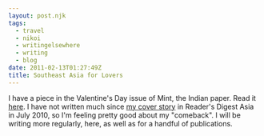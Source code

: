 ```yaml
---
layout: post.njk
tags:
  - travel
  - nikoi
  - writingelsewhere
  - writing
  - blog
date: 2011-02-13T01:27:49Z
title: Southeast Asia for Lovers
---
```


I have a piece in the Valentine's Day issue of Mint, the Indian paper. Read it [here](http://www.livemint.com/articles/2011/02/11195600/SouthEast-Asia--Full-filling.html). I have not written much since [my cover story](http://www.facebook.com/photo.php?pid=13080495&l=984af88aff&id=736905264) in Reader's Digest Asia in July 2010, so I'm feeling pretty good about my "comeback". I will be writing more regularly, here, as well as for a handful of publications.
